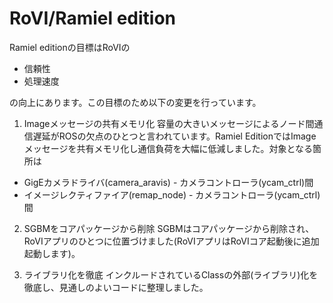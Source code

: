 # RoVI/Ramiel edition

 Ramiel editionの目標はRoVIの
- 信頼性
- 処理速度

の向上にあります。この目標のため以下の変更を行っています。

1. Imageメッセージの共有メモリ化
容量の大きいメッセージによるノード間通信遅延がROSの欠点のひとつと言われています。Ramiel EditionではImageメッセージを共有メモリ化し通信負荷を大幅に低減しました。対象となる箇所は
  - GigEカメラドライバ(camera_aravis) - カメラコントローラ(ycam_ctrl)間
  - イメージレクティファイア(remap_node) - カメラコントローラ(ycam_ctrl)間

2. SGBMをコアパッケージから削除
SGBMはコアパッケージから削除され、RoVIアプリのひとつに位置づけました(RoVIアプリはRoVIコア起動後に追加起動します)。

3. ライブラリ化を徹底
インクルードされているClassの外部(ライブラリ)化を徹底し、見通しのよいコードに整理しました。

